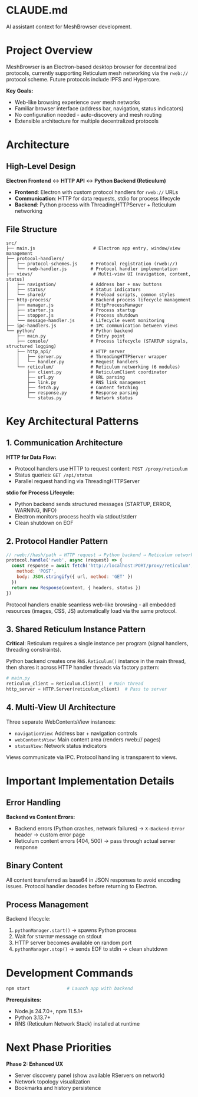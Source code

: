 # CLAUDE.md

AI assistant context for MeshBrowser development.

# Project Overview

MeshBrowser is an Electron-based desktop browser for decentralized protocols, currently supporting Reticulum mesh networking via the `rweb://` protocol scheme. Future protocols include IPFS and Hypercore.

**Key Goals:**
- Web-like browsing experience over mesh networks
- Familiar browser interface (address bar, navigation, status indicators)
- No configuration needed - auto-discovery and mesh routing
- Extensible architecture for multiple decentralized protocols

# Architecture

## High-Level Design

**Electron Frontend** ↔ **HTTP API** ↔ **Python Backend (Reticulum)**

- **Frontend**: Electron with custom protocol handlers for `rweb://` URLs
- **Communication**: HTTP for data requests, stdio for process lifecycle
- **Backend**: Python process with ThreadingHTTPServer + Reticulum networking

## File Structure

```
src/
├── main.js                      # Electron app entry, window/view management
├── protocol-handlers/
│   ├── protocol-schemes.js     # Protocol registration (rweb://)
│   └── rweb-handler.js         # Protocol handler implementation
├── views/                       # Multi-view UI (navigation, content, status)
│   ├── navigation/             # Address bar + nav buttons
│   ├── status/                 # Status indicators
│   └── shared/                 # Preload scripts, common styles
├── http-process/               # Backend process lifecycle management
│   ├── manager.js              # HttpProcessManager
│   ├── starter.js              # Process startup
│   ├── stopper.js              # Process shutdown
│   └── message-handler.js      # Lifecycle event monitoring
├── ipc-handlers.js             # IPC communication between views
└── python/                     # Python backend
    ├── main.py                 # Entry point
    ├── console/                # Process lifecycle (STARTUP signals, structured logging)
    ├── http_api/               # HTTP server
    │   ├── server.py           # ThreadingHTTPServer wrapper
    │   └── handler.py          # Request handlers
    └── reticulum/              # Reticulum networking (6 modules)
        ├── client.py           # ReticulumClient coordinator
        ├── url.py              # URL parsing
        ├── link.py             # RNS link management
        ├── fetch.py            # Content fetching
        ├── response.py         # Response parsing
        └── status.py           # Network status
```

# Key Architectural Patterns

## 1. Communication Architecture

**HTTP for Data Flow:**
- Protocol handlers use HTTP to request content: `POST /proxy/reticulum`
- Status queries: `GET /api/status`
- Parallel request handling via ThreadingHTTPServer

**stdio for Process Lifecycle:**
- Python backend sends structured messages (STARTUP, ERROR, WARNING, INFO)
- Electron monitors process health via stdout/stderr
- Clean shutdown on EOF

## 2. Protocol Handler Pattern

```javascript
// rweb://hash/path → HTTP request → Python backend → Reticulum network
protocol.handle('rweb', async (request) => {
  const response = await fetch('http://localhost:PORT/proxy/reticulum', {
    method: 'POST',
    body: JSON.stringify({ url, method: 'GET' })
  })
  return new Response(content, { headers, status })
})
```

Protocol handlers enable seamless web-like browsing - all embedded resources (images, CSS, JS) automatically load via the same protocol.

## 3. Shared Reticulum Instance Pattern

**Critical**: Reticulum requires a single instance per program (signal handlers, threading constraints).

Python backend creates one `RNS.Reticulum()` instance in the main thread, then shares it across HTTP handler threads via factory pattern:

```python
# main.py
reticulum_client = Reticulum.Client()  # Main thread
http_server = HTTP.Server(reticulum_client)  # Pass to server
```

## 4. Multi-View UI Architecture

Three separate WebContentsView instances:
- `navigationView`: Address bar + navigation controls
- `webContentsView`: Main content area (renders rweb:// pages)
- `statusView`: Network status indicators

Views communicate via IPC. Protocol handling is transparent to views.

# Important Implementation Details

## Error Handling

**Backend vs Content Errors:**
- Backend errors (Python crashes, network failures) → `X-Backend-Error` header → custom error page
- Reticulum content errors (404, 500) → pass through actual server response

## Binary Content

All content transferred as base64 in JSON responses to avoid encoding issues. Protocol handler decodes before returning to Electron.

## Process Management

Backend lifecycle:
1. `pythonManager.start()` → spawns Python process
2. Wait for `STARTUP` message on stdout
3. HTTP server becomes available on random port
4. `pythonManager.stop()` → sends EOF to stdin → clean shutdown

# Development Commands

```bash
npm start              # Launch app with backend
```

**Prerequisites:**
- Node.js 24.7.0+, npm 11.5.1+
- Python 3.13.7+
- RNS (Reticulum Network Stack) installed at runtime

# Next Phase Priorities

**Phase 2: Enhanced UX**
- Server discovery panel (show available RServers on network)
- Network topology visualization
- Bookmarks and history persistence
